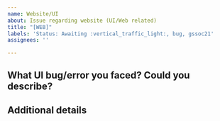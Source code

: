 ```yaml
---
name: Website/UI
about: Issue regarding website (UI/Web related)
title: "[WEB]"
labels: 'Status: Awaiting :vertical_traffic_light:, bug, gssoc21'
assignees: ''

---
```


## What UI bug/error you faced? Could you describe?
<!-- Answer here -->

## Additional details
<!-- Optional -->
